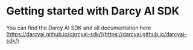 # Getting started with Darcy AI SDK

You can find the Darcy AI SDK and all documentation here [https://darcyai.github.io/darcyai-sdk/](https://darcyai.github.io/darcyai-sdk/)
